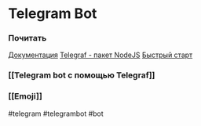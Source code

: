 # Telegram Bot

### Почитать

[Документация](https://core.telegram.org/api)
[Telegraf - пакет NodeJS](https://github.com/telegraf/telegraf)
[Быстрый старт](https://habr.com/ru/post/510760/)

### [[Telegram bot с помощью Telegraf]]
### [[Emoji]]

#telegram #telegrambot #bot
